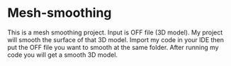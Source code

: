 # Mesh-smoothing
This is a mesh smoothing project. Input is OFF file (3D model). My project will smooth the surface of that 3D model.
Import my code in your IDE then put the OFF file you want to smooth at the same folder. After running my code you will get a smooth 3D model.
